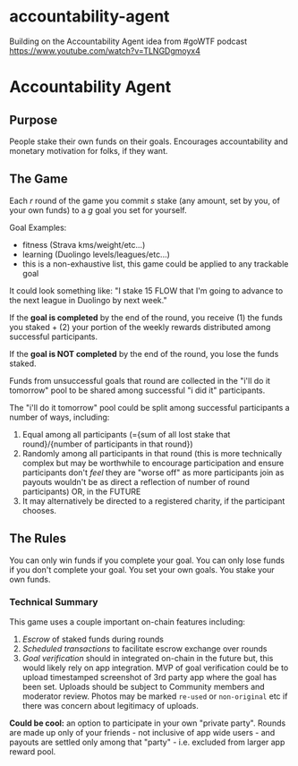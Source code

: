 # accountability-agent
Building on the Accountability Agent idea from #goWTF podcast https://www.youtube.com/watch?v=TLNGDgmoyx4 

# Accountability Agent 
## Purpose
People stake their own funds on their goals. 
Encourages accountability and monetary motivation for folks, if they want.

## The Game 
Each _r_ round of the game you commit _s_ stake (any amount, set by you, of your own funds) to a _g_ goal you set for yourself. 

Goal Examples: 
- fitness (Strava kms/weight/etc...) 
- learning (Duolingo levels/leagues/etc...) 
- this is a non-exhaustive list, this game could be applied to any trackable goal 

It could look something like: 
"I stake 15 FLOW that I'm going to advance to the next league in Duolingo by next week." 

If the **goal is completed** by the end of the round, you receive (1) the funds you staked + (2) your portion of the weekly rewards distributed among successful participants. 

If the **goal is NOT completed** by the end of the round, you lose the funds staked. 

Funds from unsuccessful goals that round are collected in the "i'll do it tomorrow" pool to be shared among successful "i did it" participants. 

The "i'll do it tomorrow" pool could be split among successful participants a number of ways, including: 
1. Equal among all participants (={sum of all lost stake that round}/{number of participants in that round})
2. Randomly among all participants in that round (this is more technically complex but may be worthwhile to encourage participation and ensure participants don't _feel_ they are "worse off" as more participants join as payouts wouldn't be as direct a reflection of number of round participants)
OR, in the FUTURE 
3. It may alternatively be directed to a registered charity, if the participant chooses. 

## The Rules
You can only win funds if you complete your goal. 
You can only lose funds if you don't complete your goal. 
You set your own goals. 
You stake your own funds. 

### Technical Summary 
This game uses a couple important on-chain features including:
1. *Escrow* of staked funds during rounds 
2. *Scheduled transactions* to facilitate escrow exchange over rounds
3. *Goal verification* should in integrated on-chain in the future but, this would likely rely on app integration. 
MVP of goal verification could be to upload timestamped screenshot of 3rd party app where the goal has been set. Uploads should be subject to Community members and moderator review. Photos may be marked `re-used` or `non-original` etc if there was concern about legitimacy of uploads. 

**Could be cool:** an option to participate in your own "private party". Rounds are made up only of your friends - not inclusive of app wide users - and payouts are settled only among that "party" - i.e. excluded from larger app reward pool. 
